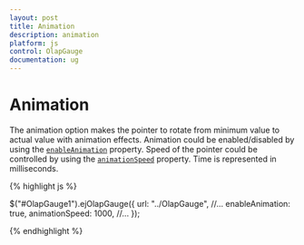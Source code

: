 ```yaml
---
layout: post
title: Animation
description: animation
platform: js
control: OlapGauge
documentation: ug
---
```


# Animation

The animation option makes the pointer to rotate from minimum value to actual value with animation effects.  Animation could be enabled/disabled by using the [`enableAnimation`](/js/api/ejcirculargauge#members:enableanimation) property.  Speed of the pointer could be controlled by using the [`animationSpeed`](/js/api/ejcirculargauge#members:animationspeed) property. Time is represented in milliseconds.

{% highlight js %}

$("#OlapGauge1").ejOlapGauge({
    url: "../OlapGauge",
    //...
    enableAnimation: true,
    animationSpeed: 1000,
    //...
});

{% endhighlight %}
